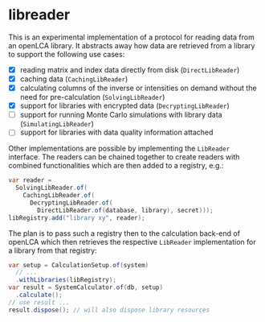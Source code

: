 # libreader

This is an experimental implementation of a protocol for reading data from an openLCA library. It abstracts away how data are retrieved from a library to support the following use cases:

* [x] reading matrix and index data directly from disk (`DirectLibReader`)
* [x] caching data (`CachingLibReader`)
* [x] calculating columns of the inverse or intensities on demand without the need for pre-calculation (`SolvingLibReader`)
* [x] support for libraries with encrypted data (`DecryptingLibReader`)
* [ ] support for running Monte Carlo simulations with library data (`SimulatingLibReader`)
* [ ] support for libraries with data quality information attached

Other implementations are possible by implementing the `LibReader` interface. The readers can be chained together to create readers with combined functionalities which are then added to a registry, e.g.:

```java
var reader =
  SolvingLibReader.of(
    CachingLibReader.of(
      DecryptingLibReader.of(
        DirectLibReader.of(database, library), secret)));
libRegistry.add("library xy", reader);
```

The plan is to pass such a registry then to the calculation back-end of openLCA which then retrieves the respective `LibReader` implementation for a library from that registry:

```java
var setup = CalculationSetup.of(system)
  // ...
  .withLibraries(libRegistry);
var result = SystemCalculator.of(db, setup)
  .calculate();
// use result ...
result.dispose(); // will also dispose library resources
```
